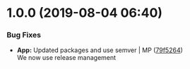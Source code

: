 <a name="1.0.0"></a>
# 1.0.0 (2019-08-04 06:40)


### Bug Fixes

* **App:** Updated packages and use semver | MP ([79f5264](https://github.com/mmpro/ac-byteconverter/commit/79f5264))    
  We now use release management



